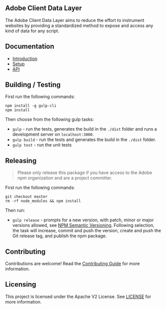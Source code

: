## Adobe Client Data Layer

The Adobe Client Data Layer aims to reduce the effort to instrument websites by providing a standardized method to expose and access any kind of data for any script.

## Documentation

* [Introduction](https://github.com/adobe/adobe-client-data-layer/wiki#introduction)
* [Setup](https://github.com/adobe/adobe-client-data-layer/wiki#setup)
* [API](https://github.com/adobe/adobe-client-data-layer/wiki#methods)

## Building / Testing

First run the following commands:
```
npm install -g gulp-cli
npm install
```   
 
Then choose from the following gulp tasks:
* `gulp` - run the tests, generates the build in the `./dist` folder and runs a development server on `localhost:3000`.
* `gulp build` - run the tests and generates the build in the `./dist` folder.
* `gulp test` - run the unit tests

## Releasing

> Please only release this package if you have access to the Adobe npm organization and are a project committer.

First run the following commands:
```
git checkout master
rm -rf node_modules && npm install
```

Then run:
* `gulp release` - prompts for a new version, with patch, minor or major versions allowed, see [NPM Semantic Versioning](https://docs.npmjs.com/about-semantic-versioning).
  Following selection, the task will increase, commit and push the version, create and push the Git release tag, and publish the npm package.

## Contributing

Contributions are welcome! Read the [Contributing Guide](./.github/CONTRIBUTING.md) for more information.

## Licensing

This project is licensed under the Apache V2 License. See [LICENSE](LICENSE) for more information.
